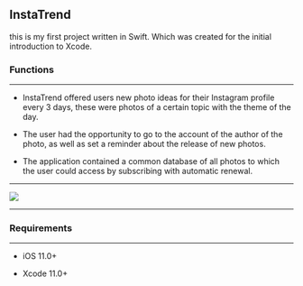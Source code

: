 ## InstaTrend

this is my first project written in Swift. Which was created for the initial introduction to Xcode.

### Functions

____

- InstaTrend offered users new photo ideas for their Instagram profile every 3 days, these were photos of a certain topic with the theme of the day.

- The user had the opportunity to go to the account of the author of the photo, as well as set a reminder about the release of new photos.

- The application contained a common database of all photos to which the user could access by subscribing with automatic renewal.

____

![](https://im.wampi.ru/2022/08/03/Group-165.png)

____

### Requirements

____

- iOS 11.0+

- Xcode 11.0+
